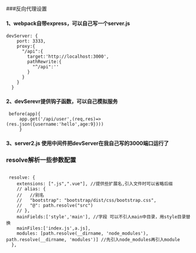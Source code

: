 ###反向代理设置
#### 1、webpack自带express，可以自己写一个server.js
```
devServer: {
    port: 3333,
    proxy:{
      "/api":{
        target:'http://localhost:3000',
        pathRewrite:{
          "^/api":''
        }
      }
    }
  }
```
#### 2、devSerevr提供钩子函数，可以自己模拟服务

```
 before(app){
     app.get('/api/user',(req,res)=>(res.json({username:'hello',age:9})))
     }

```

#### 3、server2.js 使用中间件把devServer在我自己写的3000端口运行了


### resolve解析一些参数配置

```

 resolve: {
    extensions: [".js",".vue"], //提供些扩展名,引入文件时可以省略后缀
    // alias: {
    //   //别名
    //   "bootstrap": "bootstrap/dist/css/bootstrap.css",
    //   "@": path.resolve("src")
    // },
    mainFields:['style','main'], //字段 可以不引人main中目录，用style目录替换
    mainFiles:['index.js',a.js],
    modules: [path.resolve(__dirname, 'node_modules'), path.resolve(__dirname, 'modules')] //先引入node_modules再引入module
  },
```